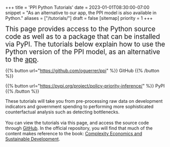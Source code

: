 +++
title = 'PPI Python Tutorials'
date = 2023-01-01T08:30:00-07:00
snippet = "As an alternative to our app, the PPI model is also available in Python."
aliases = ["/tutorials/"]
draft = false
[sitemap]
  priority = 1
+++

<span style="font-weight: 400; font-size: 1.3rem; line-height: 1.5rem;">This page provides access to the Python source code as well as to a package that can be installed via PyPI. The tutorials below explain how to use the Python version of the PPI model, as an alternative to the <a href="/app/">app</a>.</span>

{{% button url="https://github.com/oguerrer/ppi" %}}
GitHub
{{% /button %}}

{{% button url="https://pypi.org/project/policy-priority-inference/" %}}
PyPI
{{% /button %}}

These tutorials will take you from pre-processing raw data on development indicators and government spending to performing more sophisticated counterfactual analysis such as detecting bottlenecks.
<br><br>
You can view the tutorials via this page, and access the source code through <a href="https://github.com/oguerrer/ppi/tutorials">GitHub</a>. In the official repository, you will find that much of the content makes reference to the book: <a href="https://www.cambridge.org/core/books/complexity-economics-and-sustainable-development/BD6CCB51DF29A5FE3638B3B99C7D0CB1">Complexity Economics and Sustainable Development</a>.

&nbsp;
